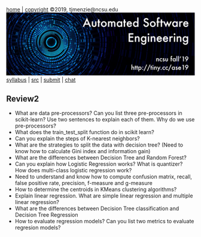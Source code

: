 <a name=top>&nbsp;<p> </a>
[home](http://tiny.cc/ase19#top) | 
[copyright](https://github.com/txt/ase19/blob/master/LICENSE.md#top) &copy;2019, tjmenzie&commat;ncsu.edu 
<br> [<img width=900 src="https://raw.githubusercontent.com/txt/ase19/master/etc/img/banner.png">](http://tiny.cc/ase19)<br> 
[syllabus](https://github.com/txt/ase19/blob/master/syllabus.md#top) | 
[src](http://menzies.us/fun) | 
[submit](http://tiny.cc/ase19give) | 
[chat](https://ase19.slack.com/) 


## Review2


- What are data pre-processors? Can you list three pre-processors in scikit-learn? Use two sentences to explain each of them. Why do we use pre-processors?
- What does the train\_test\_split function do in scikit learn?
- Can you explain the steps of K-nearest neighbors?
- What are the strategies to split the data with decision tree? (Need to know how to calculate Gini index and information gain)
- What are the differences between Decision Tree and Random Forest?
- Can you explain how Logistic Regression works? What is quantizer? How does multi-class logistic regression work?
- Need to understand and know how to compute confusion matrix, recall, false positive rate, precision, f-measure and g-measure
- How to determine the centroids in KMeans clustering algorithms?
- Explain linear regression. What are simple linear regression and multiple linear regression?
- What are the differences between Decision Tree classification and Decision Tree Regression
- How to evaluate regression models? Can you list two metrics to evaluate regresion models?

